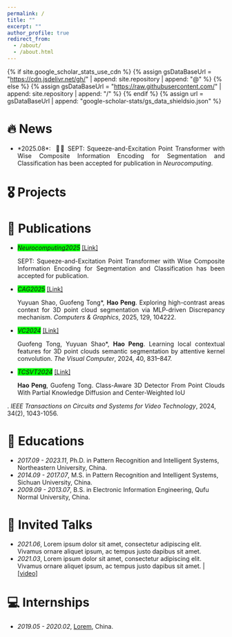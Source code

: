 ```yaml
---
permalink: /
title: ""
excerpt: ""
author_profile: true
redirect_from: 
  - /about/
  - /about.html
---
```


{% if site.google_scholar_stats_use_cdn %}
{% assign gsDataBaseUrl = "https://cdn.jsdelivr.net/gh/" | append: site.repository | append: "@" %}
{% else %}
{% assign gsDataBaseUrl = "https://raw.githubusercontent.com/" | append: site.repository | append: "/" %}
{% endif %}
{% assign url = gsDataBaseUrl | append: "google-scholar-stats/gs_data_shieldsio.json" %}

<span class='anchor' id='about-me'></span>



# 🔥 News
- <div align="justify">*2025.08*: &nbsp;🎉🎉 SEPT: Squeeze-and-Excitation Point Transformer with Wise Composite Information Encoding for Segmentation and Classification has been accepted for publication in <em>Neurocomputing</em>.</div>  

# 🎖 Projects

# 📝 Publications 
- <em style="background-color: #00FF00;"> Neurocomputing2025</em>  <a href="">[Link]</a><br>
  <div align="justify">SEPT: Squeeze-and-Excitation Point Transformer with Wise Composite Information Encoding for Segmentation and Classification has been accepted for publication.</div>

- <em style="background-color: #00FF00;"> CAG2025</em>  <a href="https://doi.org/10.1016/j.cag.2025.104222">[Link]</a><br>
  <div align="justify">Yuyuan Shao, Guofeng Tong*, <strong>Hao Peng</strong>. Exploring high-contrast areas context for 3D point cloud segmentation via MLP-driven Discrepancy mechanism. <em>Computers & Graphics</em>, 2025, 129, 104222.</div>

- <em style="background-color: #00FF00;"> VC2024</em>  <a href="https://link.springer.com/article/10.1007/s00371-023-02819-9">[Link]</a><br>
  <div align="justify">Guofeng Tong, Yuyuan Shao*, <strong>Hao Peng</strong>. Learning local contextual features for 3D point clouds semantic segmentation by attentive kernel convolution. <em>The Visual Computer</em>, 2024, 40, 831–847.</div>

- <em style="background-color: #00FF00;"> TCSVT2024</em>  <a href="https://ieeexplore.ieee.org/abstract/document/10164017">[Link]</a><br>
  <div align="justify"><strong>Hao Peng</strong>, Guofeng Tong. Class-Aware 3D Detector From Point Clouds With Partial Knowledge Diffusion and Center-Weighted IoU
. <em>IEEE Transactions on Circuits and Systems for Video Technology</em>, 2024, 34(2), 1043-1056.</div>


# 📖 Educations
- *2017.09 - 2023.11*, Ph.D. in Pattern Recognition and Intelligent Systems, Northeastern University, China. 
- *2014.09 - 2017.07*, M.S. in Pattern Recognition and Intelligent Systems, Sichuan University, China.
- *2009.09 - 2013.07*, B.S. in Electronic Information Engineering, Qufu Normal University, China.
  
# 💬 Invited Talks
- *2021.06*, Lorem ipsum dolor sit amet, consectetur adipiscing elit. Vivamus ornare aliquet ipsum, ac tempus justo dapibus sit amet. 
- *2021.03*, Lorem ipsum dolor sit amet, consectetur adipiscing elit. Vivamus ornare aliquet ipsum, ac tempus justo dapibus sit amet.  \| [\[video\]](https://github.com/)

# 💻 Internships
- *2019.05 - 2020.02*, [Lorem](https://github.com/), China.
